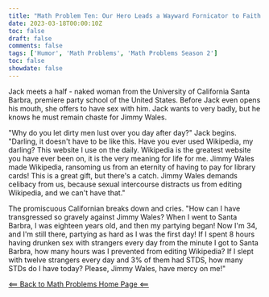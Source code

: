 ```yaml
---
title: "Math Problem Ten: Our Hero Leads a Wayward Fornicator to Faith in Jimmy Wales"
date: 2023-03-18T00:00:10Z
toc: false
draft: false
comments: false
tags: ['Humor', 'Math Problems', 'Math Problems Season 2']
toc: false
showdate: false
---
```


Jack meets a half - naked woman from the University of California Santa Barbra, premiere party school of the United States. Before Jack even opens his mouth, she offers to have sex with him. Jack wants to very badly, but he knows he must remain chaste for Jimmy Wales.

"Why do you let dirty men lust over you day after day?" Jack begins. "Darling, it doesn't have to be like this. Have you ever used Wikipedia, my darling? This website I use on the daily. Wikipedia is the greatest website you have ever been on, it is the very meaning for life for me. Jimmy Wales made Wikipedia, ransoming us from an eternity of having to pay for library cards! This is a great gift, but there's a catch. Jimmy Wales demands celibacy from us, because sexual intercourse distracts us from editing Wikipedia, and we can't have that."

The promiscuous Californian breaks down and cries. "How can I have transgressed so gravely against Jimmy Wales? When I went to Santa Barbra, I was eighteen years old, and then my partying began! Now I'm 34, and I'm still there, partying as hard as I was the first day! If I spent 8 hours having drunken sex with strangers every day from the minute I got to Santa Barbra, how many hours was I prevented from editing Wikipedia? If I slept with twelve strangers every day and 3% of them had STDS, how many STDs do I have today? Please, Jimmy Wales, have mercy on me!"

[<== Back to Math Problems Home Page <==](/humor/problems/#season-two-twilight-of-the-wiki-god)
